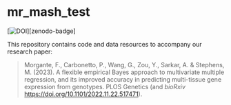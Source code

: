 # mr_mash_test

[![DOI](https://zenodo.org/badge/251066330.svg)][zenodo-badge]

This repository contains code and data resources to accompany our research paper:

> Morgante, F., Carbonetto, P., Wang, G., Zou, Y., Sarkar, A. &
> Stephens, M. (2023). A flexible empirical Bayes approach to 
> multivariate multiple regression, and its improved accuracy 
> in predicting multi-tissue gene expression from genotypes.
> PLOS Genetics (and *bioRxiv* https://doi.org/10.1101/2022.11.22.517471).

